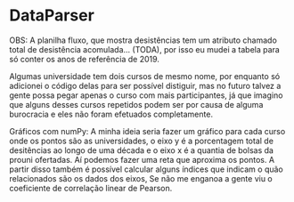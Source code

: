 # DataParser
OBS:
A planilha fluxo, que mostra desistências tem um atributo chamado total de desistência acomulada... (TODA), por isso eu mudei a tabela para só conter os anos de referência de 2019.

Algumas universidade tem dois cursos de mesmo nome, por enquanto só adicionei o código delas para ser possível distiguir, mas no futuro talvez a gente possa pegar apenas o curso com mais participantes, já que imagino que alguns desses cursos repetidos podem ser por causa de alguma burocracia e eles não foram efetuados completamente.

Gráficos com numPy:
A minha ideia seria fazer um gráfico para cada curso onde os pontos são as universidades, o eixo y é a porcentagem total de desitências ao longo de uma década e o eixo x é a quantia de bolsas da prouni ofertadas.
Aí podemos fazer uma reta que aproxima os pontos. A partir disso também é possível calcular alguns índices que indicam o quão relacionados são os dados dos eixos, Se não me enganoa a gente viu o coeficiente de correlação linear de Pearson.
